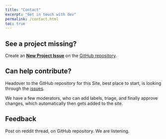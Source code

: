 ```yaml
---
title: "Contact"
excerpt: "Get in touch with dev"
permalink: /contact.html
toc: true
---
```



## See a project missing?
Create an [**New Project Issue**]() on the [GitHub repository]().


## Can help contribute?
Headover to the GitHub repository for this Site, best place to start, is looking through the [issues]().

We have a few moderators, who can add labels, triage, and finally approve changes, which automatically then gets added to the site.


## Feedback
Post on reddit thread, on GitHub repository. We are listening.